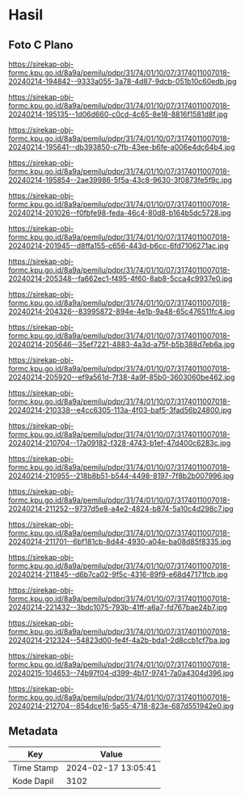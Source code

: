# Hasil

## Foto C Plano

https://sirekap-obj-formc.kpu.go.id/8a9a/pemilu/pdpr/31/74/01/10/07/3174011007018-20240214-194842--9333a055-3a78-4d87-9dcb-051b10c60edb.jpg

https://sirekap-obj-formc.kpu.go.id/8a9a/pemilu/pdpr/31/74/01/10/07/3174011007018-20240214-195135--1d06d660-c0cd-4c65-8e18-8816f1581d8f.jpg

https://sirekap-obj-formc.kpu.go.id/8a9a/pemilu/pdpr/31/74/01/10/07/3174011007018-20240214-195641--db393850-c7fb-43ee-b6fe-a006e4dc64b4.jpg

https://sirekap-obj-formc.kpu.go.id/8a9a/pemilu/pdpr/31/74/01/10/07/3174011007018-20240214-195854--2ae39986-5f5a-43c8-9630-3f0873fe5f9c.jpg

https://sirekap-obj-formc.kpu.go.id/8a9a/pemilu/pdpr/31/74/01/10/07/3174011007018-20240214-201026--f0fbfe98-feda-46c4-80d8-b164b5dc5728.jpg

https://sirekap-obj-formc.kpu.go.id/8a9a/pemilu/pdpr/31/74/01/10/07/3174011007018-20240214-201945--d8ffa155-c656-443d-b6cc-6fd7106271ac.jpg

https://sirekap-obj-formc.kpu.go.id/8a9a/pemilu/pdpr/31/74/01/10/07/3174011007018-20240214-205348--fa662ec1-f495-4f60-8ab8-5cca4c9937e0.jpg

https://sirekap-obj-formc.kpu.go.id/8a9a/pemilu/pdpr/31/74/01/10/07/3174011007018-20240214-204326--83995872-894e-4e1b-9a48-65c476511fc4.jpg

https://sirekap-obj-formc.kpu.go.id/8a9a/pemilu/pdpr/31/74/01/10/07/3174011007018-20240214-205646--35ef7221-4883-4a3d-a75f-b5b388d7eb6a.jpg

https://sirekap-obj-formc.kpu.go.id/8a9a/pemilu/pdpr/31/74/01/10/07/3174011007018-20240214-205920--ef9a561d-7f38-4a9f-85b0-3603060be462.jpg

https://sirekap-obj-formc.kpu.go.id/8a9a/pemilu/pdpr/31/74/01/10/07/3174011007018-20240214-210338--e4cc6305-113a-4f03-baf5-3fad56b24800.jpg

https://sirekap-obj-formc.kpu.go.id/8a9a/pemilu/pdpr/31/74/01/10/07/3174011007018-20240214-210704--17a09182-f328-4743-b1ef-47d400c6283c.jpg

https://sirekap-obj-formc.kpu.go.id/8a9a/pemilu/pdpr/31/74/01/10/07/3174011007018-20240214-210955--218b8b51-b544-4498-8197-7f8b2b007996.jpg

https://sirekap-obj-formc.kpu.go.id/8a9a/pemilu/pdpr/31/74/01/10/07/3174011007018-20240214-211252--9737d5e8-a4e2-4824-b874-5a10c4d298c7.jpg

https://sirekap-obj-formc.kpu.go.id/8a9a/pemilu/pdpr/31/74/01/10/07/3174011007018-20240214-211701--6bf181cb-8d44-4930-a04e-ba08d85f8335.jpg

https://sirekap-obj-formc.kpu.go.id/8a9a/pemilu/pdpr/31/74/01/10/07/3174011007018-20240214-211845--d6b7ca02-9f5c-4316-89f9-e68d47171fcb.jpg

https://sirekap-obj-formc.kpu.go.id/8a9a/pemilu/pdpr/31/74/01/10/07/3174011007018-20240214-221432--3bdc1075-793b-41ff-a6a7-fd767bae24b7.jpg

https://sirekap-obj-formc.kpu.go.id/8a9a/pemilu/pdpr/31/74/01/10/07/3174011007018-20240214-212324--54823d00-fe4f-4a2b-bda1-2d8ccb1cf7ba.jpg

https://sirekap-obj-formc.kpu.go.id/8a9a/pemilu/pdpr/31/74/01/10/07/3174011007018-20240215-104653--74b97f04-d399-4b17-9741-7a0a4304d396.jpg

https://sirekap-obj-formc.kpu.go.id/8a9a/pemilu/pdpr/31/74/01/10/07/3174011007018-20240214-212704--854dce16-5a55-4718-823e-687d551942e0.jpg


## Metadata

| Key        | Value               |
| ---------- | ------------------- |
| Time Stamp | 2024-02-17 13:05:41 |
| Kode Dapil | 3102                |



